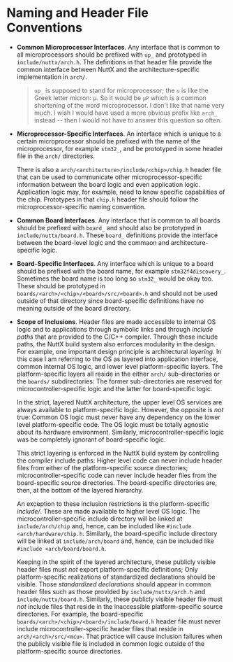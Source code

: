 Naming and Header File Conventions
==================================

-   **Common Microprocessor Interfaces**. Any interface that is common
    to all microprocessors should be prefixed with `up_` and prototyped
    in `include/nuttx/arch.h`. The definitions in that header file
    provide the common interface between NuttX and the
    architecture-specific implementation in `arch/`.

    > `up_` is supposed to stand for microprocessor; the `u` is like the
    > Greek letter micron: μ. So it would be `μP` which is a common
    > shortening of the word microprocessor. I don\'t like that name
    > very much. I wish I would have used a more obvious prefix like
    > `arch_` instead \-- then I would not have to answer this question
    > so often.

-   **Microprocessor-Specific Interfaces**. An interface which is unique
    to a certain microprocessor should be prefixed with the name of the
    microprocessor, for example `stm32_`, and be prototyped in some
    header file in the `arch/` directories.

    There is also a `arch/<architecture>/include/<chip>/chip.h` header
    file that can be used to communicate other microprocessor-specific
    information between the board logic and even application logic.
    Application logic may, for example, need to know specific
    capabilities of the chip. Prototypes in that `chip.h` header file
    should follow the microprocessor-specific naming convention.

-   **Common Board Interfaces**. Any interface that is common to all
    boards should be prefixed with `board_` and should also be
    prototyped in `include/nuttx/board.h`. These `board_` definitions
    provide the interface between the board-level logic and the commaon
    and architecture-specific logic.

-   **Board-Specific Interfaces**. Any interface which is unique to a
    board should be prefixed with the board name, for example
    `stm32f4discovery_`. Sometimes the board name is too long so
    `stm32_` would be okay too. These should be prototyped in
    `boards/<arch>/<chip>/<board>/src/<board>.h` and should not be used
    outside of that directory since board-specific definitions have no
    meaning outside of the board directory.

-   **Scope of Inclusions**. Header files are made accessible to
    internal OS logic and to applications through symbolic links and
    through *include paths* that are provided to the C/C++ compiler.
    Through these include paths, the NuttX build system also enforces
    modularity in the design. For example, one important design
    principle is architectural *layering*. In this case I am referring
    to the OS as layered into application interface, common internal OS
    logic, and lower level platform-specific layers. The
    platform-specific layers all reside in the either `arch/`
    sub-directories or the `boards/` subdirectories: The former
    sub-directories are reserved for microcontroller-specific logic and
    the latter for board-specific logic.

    In the strict, layered NuttX architecture, the upper level OS
    services are always available to platform-specific logic. However,
    the opposite is *not* true: Common OS logic must never have any
    dependency on the lower level platform-specific code. The OS logic
    must be totally agnostic about its hardware environment. Similarly,
    microcontroller-specific logic was be completely ignorant of
    board-specific logic.

    This strict layering is enforced in the NuttX build system by
    controlling the compiler include paths: Higher level code can never
    include header files from either of the platform-specific source
    directories; microcontroller-specific code can never include header
    files from the board-specific source directories. The board-specific
    directories are, then, at the bottom of the layered hierarchy.

    An exception to these inclusion restrictions is the
    platform-specific *include/*. These are made available to higher
    level OS logic. The microcontroller-specific include directory will
    be linked at `include/arch/chip` and, hence, can be included like
    `#include <arch/hardware/chip.h`. Similarly, the board-specific
    include directory will be linked at `include/arch/board` and, hence,
    can be included like `#include <arch/board/board.h`.

    Keeping in the spirit of the layered architecture, these publicly
    visible header files must *not* export platform-specific
    definitions; Only platform-specific realizations of standardized
    declarations should be visible. Those *standardized declarations*
    should appear in common header files such as those provided by
    `include/nuttx/arch.h` and `include/nuttx/board.h`. Similarly, these
    publicly visible header file must *not* include files that reside in
    the inaccessible platform-specific source directories. For example,
    the board-specific `boards/<arch>/<chip>/<board>/include/board.h`
    header file must never include microcontroller-specific header files
    that reside in `arch/<arch>/src/<mcu>`. That practice will cause
    inclusion failures when the publicly visible file is included in
    common logic outside of the platform-specific source directories.

